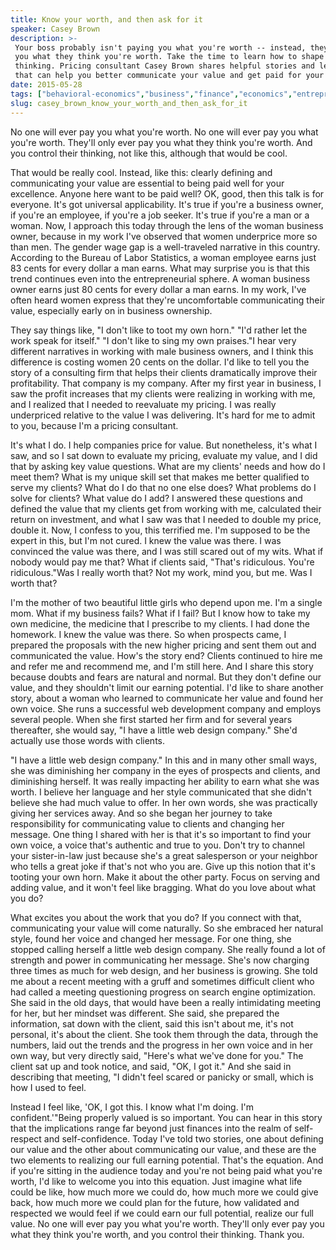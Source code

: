 ```yaml
---
title: Know your worth, and then ask for it
speaker: Casey Brown
description: >-
 Your boss probably isn't paying you what you're worth -- instead, they're paying
 you what they think you're worth. Take the time to learn how to shape their
 thinking. Pricing consultant Casey Brown shares helpful stories and learnings
 that can help you better communicate your value and get paid for your excellence.
date: 2015-05-28
tags: ["behavioral-economics","business","finance","economics","entrepreneur","goalsetting","personal-growth","society","inequality","gender-equality","tedx","women","work","women-in-business"]
slug: casey_brown_know_your_worth_and_then_ask_for_it
---
```


No one will ever pay you what you're worth. No one will ever pay you what you're worth.
They'll only ever pay you what they think you're worth. And you control their thinking,
not like this, although that would be cool.

That would be really cool. Instead, like this: clearly defining and communicating your
value are essential to being paid well for your excellence. Anyone here want to be paid
well? OK, good, then this talk is for everyone. It's got universal applicability. It's
true if you're a business owner, if you're an employee, if you're a job seeker. It's true
if you're a man or a woman. Now, I approach this today through the lens of the woman
business owner, because in my work I've observed that women underprice more so than men.
The gender wage gap is a well-traveled narrative in this country. According to the Bureau
of Labor Statistics, a woman employee earns just 83 cents for every dollar a man earns.
What may surprise you is that this trend continues even into the entrepreneurial sphere. A
woman business owner earns just 80 cents for every dollar a man earns. In my work, I've
often heard women express that they're uncomfortable communicating their value, especially
early on in business ownership.

They say things like, "I don't like to toot my own horn." "I'd rather let the work speak
for itself." "I don't like to sing my own praises."I hear very different narratives in
working with male business owners, and I think this difference is costing women 20 cents
on the dollar. I'd like to tell you the story of a consulting firm that helps their clients
dramatically improve their profitability. That company is my company. After my first year
in business, I saw the profit increases that my clients were realizing in working with me,
and I realized that I needed to reevaluate my pricing. I was really underpriced relative
to the value I was delivering. It's hard for me to admit to you, because I'm a pricing
consultant.

It's what I do. I help companies price for value. But nonetheless, it's what I saw, and so
I sat down to evaluate my pricing, evaluate my value, and I did that by asking key value
questions. What are my clients' needs and how do I meet them? What is my unique skill set
that makes me better qualified to serve my clients? What do I do that no one else does?
What problems do I solve for clients? What value do I add? I answered these questions and
defined the value that my clients get from working with me, calculated their return on
investment, and what I saw was that I needed to double my price, double it. Now, I confess
to you, this terrified me. I'm supposed to be the expert in this, but I'm not cured. I
knew the value was there. I was convinced the value was there, and I was still scared out
of my wits. What if nobody would pay me that? What if clients said, "That's ridiculous.
You're ridiculous."Was I really worth that? Not my work, mind you, but me. Was I worth
that?

I'm the mother of two beautiful little girls who depend upon me. I'm a single mom. What if
my business fails? What if I fail? But I know how to take my own medicine, the medicine
that I prescribe to my clients. I had done the homework. I knew the value was there. So
when prospects came, I prepared the proposals with the new higher pricing and sent them
out and communicated the value. How's the story end? Clients continued to hire me and
refer me and recommend me, and I'm still here. And I share this story because doubts and
fears are natural and normal. But they don't define our value, and they shouldn't limit
our earning potential. I'd like to share another story, about a woman who learned to
communicate her value and found her own voice. She runs a successful web development
company and employs several people. When she first started her firm and for several years
thereafter, she would say, "I have a little web design company." She'd actually use those
words with clients.

"I have a little web design company." In this and in many other small ways, she was
diminishing her company in the eyes of prospects and clients, and diminishing herself. It
was really impacting her ability to earn what she was worth. I believe her language and
her style communicated that she didn't believe she had much value to offer. In her own
words, she was practically giving her services away. And so she began her journey to take
responsibility for communicating value to clients and changing her message. One thing I
shared with her is that it's so important to find your own voice, a voice that's authentic
and true to you. Don't try to channel your sister-in-law just because she's a great
salesperson or your neighbor who tells a great joke if that's not who you are. Give up
this notion that it's tooting your own horn. Make it about the other party. Focus on
serving and adding value, and it won't feel like bragging. What do you love about what you
do?

What excites you about the work that you do? If you connect with that, communicating your
value will come naturally. So she embraced her natural style, found her voice and changed
her message. For one thing, she stopped calling herself a little web design company. She
really found a lot of strength and power in communicating her message. She's now charging
three times as much for web design, and her business is growing. She told me about a
recent meeting with a gruff and sometimes difficult client who had called a meeting
questioning progress on search engine optimization. She said in the old days, that would
have been a really intimidating meeting for her, but her mindset was different. She said,
she prepared the information, sat down with the client, said this isn't about me, it's not
personal, it's about the client. She took them through the data, through the numbers, laid
out the trends and the progress in her own voice and in her own way, but very directly
said, "Here's what we've done for you." The client sat up and took notice, and said, "OK,
I got it." And she said in describing that meeting, "I didn't feel scared or panicky or
small, which is how I used to feel.

Instead I feel like, 'OK, I got this. I know what I'm doing. I'm confident.'"Being
properly valued is so important. You can hear in this story that the implications range
far beyond just finances into the realm of self-respect and self-confidence. Today I've
told two stories, one about defining our value and the other about communicating our
value, and these are the two elements to realizing our full earning potential. That's the
equation. And if you're sitting in the audience today and you're not being paid what
you're worth, I'd like to welcome you into this equation. Just imagine what life could be
like, how much more we could do, how much more we could give back, how much more we could
plan for the future, how validated and respected we would feel if we could earn our full
potential, realize our full value. No one will ever pay you what you're worth. They'll only
ever pay you what they think you're worth, and you control their thinking. Thank
you.

<!--
ad_duration=3.33
comment_count=84
event="TEDxColumbusWomen"
external_start_time=0
has_talk_citation=1
intro_duration=11.82
is_subtitle_required="False"
is_talk_featured="True"
language="en"
language_swap="False"
native_language="en"
number_of_related_talks=6
number_of_speakers=1
number_of_subtitled_videos=34
number_of_tags=14
number_of_talk_download_languages=35
number_of_talk_more_resources=0
number_of_talk_recommendations=0
number_of_talks_take_actions=0
post_ad_duration=0.83
published_timestamp="2017-04-03 14:51:26"
recording_date="2015-05-28"
speaker_description="Pricing consultant"
speaker_is_published=1
speaker_name="Casey Brown"
talk_more_resources=[]
talk_name="Know your worth, and then ask for it"
talks_tags=["behavioral-economics","business","finance","economics","entrepreneur","goalsetting","personal-growth","society","inequality","gender-equality","tedx","women","work","women-in-business"]
talks_take_action=[]
url_audio="https://download.ted.com/talks/CaseyBrown_2015X.mp3?apikey=acme-roadrunner"
url_photo_speaker="https://pe.tedcdn.com/images/ted/8786a10a01db7628c9a85673c66c8ed8659c461b_254x191.jpg"
url_photo_talk="https://s3.amazonaws.com/talkstar-photos/uploads/bc35ab68-8800-4e3d-9cc5-455a921c43e9/CaseyBrown_2015X-embed.jpg"
url_webpage="https://www.ted.com/talks/casey_brown_know_your_worth_and_then_ask_for_it"
video_type_name="TEDx Talk"
-->